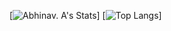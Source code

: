 [![Abhinav. A's Stats](https://github-readme-stats.vercel.app/api?username=abhinav8000&show_icons=true&theme=tokyonight)]
[![Top Langs](https://github-readme-stats.vercel.app/api/top-langs/?username=abhinav8000)]
